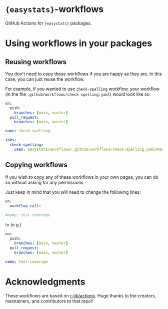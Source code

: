 # `{easystats}`-workflows

GitHub Actions for `{easystats}` packages. 

# Using workflows in your packages

## Reusing workflows

You don't need to copy these workflows if you are happy as they are. In this case,
you can just reuse the workflow. 

For example, if you wanted to use `check-spelling` workflow, your workflow 
(in the file `.github/workflows/check-spelling.yaml`) would look like so:


```yaml
on:
  push:
    branches: [main, master]
  pull_request:
    branches: [main, master]

name: check-spelling

jobs:
  check-spelling:
    uses: easystats/workflows/.github/workflows/check-spelling.yaml@main
```

## Copying workflows

If you wish to copy any of these workflows in your own pages, you can do so 
without asking for any permissions.

Just keep in mind that you will need to change the following lines:

```yaml
on:
  workflow_call:
  
#name: test-coverage
```

to (e.g.)

```yaml
on:
  push:
    branches: [main, master]
  pull_request:
    branches: [main, master]
    
name: test-coverage
```

# Acknowledgments

These workflows are based on [r-lib/actions](https://github.com/r-lib/actions). Huge thanks to the creators, maintainers, and contributors to that repo!!
